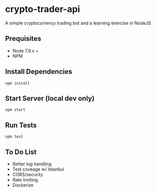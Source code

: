 # crypto-trader-api
A simple cryptocurrency trading bot and a learning exercise in NodeJS

## Prequisites
- Node 7.9.x +
- NPM

## Install Dependencies
`npm install`

## Start Server (local dev only)
`npm start`

## Run Tests
`npm test`

## To Do List
- Better log handling
- Test coveage w/ Istanbul
- CORS/security
- Rate limiting
- Dockerize